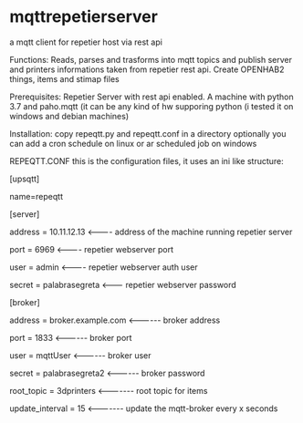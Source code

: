 # mqttrepetierserver
a mqtt client for repetier host via rest api

Functions: Reads, parses and trasforms into mqtt topics and publish server and printers informations taken from repetier rest api. Create OPENHAB2 things, items and stimap files

Prerequisites: Repetier Server with rest api enabled. A machine with python 3.7 and paho.mqtt (it can be any kind of hw supporing python (i tested it on windows and debian machines)

Installation: copy repeqtt.py and repeqtt.conf in a directory optionally you can add a cron schedule on linux or ar scheduled job on windows

REPEQTT.CONF this is the configuration files, it uses an ini like structure:

[upsqtt]

name=repeqtt

[server]

address = 10.11.12.13 <---- address of the machine running repetier server

port = 6969 <---- repetier webserver port

user = admin <---- repetier webserver auth user

secret = palabrasegreta <--- repetier webserver password

[broker]

address = broker.example.com <------ broker address

port = 1833 <------ broker port

user = mqttUser <------ broker user

secret = palabrasegreta2 <------ broker password

root_topic = 3dprinters <------- root topic for items

update_interval = 15 <------- update the mqtt-broker every x seconds

